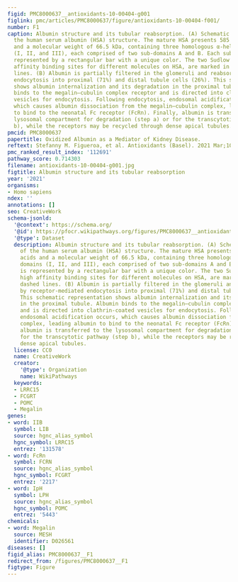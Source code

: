 ```yaml
---
figid: PMC8000637__antioxidants-10-00404-g001
figlink: pmc/articles/PMC8000637/figure/antioxidants-10-00404-f001/
number: F1
caption: Albumin structure and its tubular reabsorption. (A) Schematic drawing of
  the human serum albumin (HSA) structure. The mature HSA presents 585 amino acids
  and a molecular weight of 66.5 kDa, containing three homologous α-helical domains
  (I, II, and III), each comprised of two sub-domains A and B. Each sub-domain is
  represented by a rectangular bar with a unique color. The two Sudlow’s sites, high
  affinity binding sites for different molecules on HSA, are marked in black dashed
  lines. (B) Albumin is partially filtered in the glomeruli and reabsorbed by receptor-mediated
  endocytosis into proximal (71%) and distal tubule cells (26%). This schematic representation
  shows albumin internalization and its degradation in the proximal tubule. Albumin
  binds to the megalin–cubulin complex receptor and is directed into clathrin-coated
  vesicles for endocytosis. Following endocytosis, endosomal acidification occurs,
  which causes albumin dissociation from the megalin–cubulin complex, leading albumin
  to bind to the neonatal Fc receptor (FcRn). Finally, albumin is transferred to the
  lysosomal compartment for degradation (step a) or for the transcytotic pathway (step
  b), while the receptors may be recycled through dense apical tubules.
pmcid: PMC8000637
papertitle: Oxidized Albumin as a Mediator of Kidney Disease.
reftext: Stefanny M. Figueroa, et al. Antioxidants (Basel). 2021 Mar;10(3):404.
pmc_ranked_result_index: '112691'
pathway_score: 0.714303
filename: antioxidants-10-00404-g001.jpg
figtitle: Albumin structure and its tubular reabsorption
year: '2021'
organisms:
- Homo sapiens
ndex: ''
annotations: []
seo: CreativeWork
schema-jsonld:
  '@context': https://schema.org/
  '@id': https://pfocr.wikipathways.org/figures/PMC8000637__antioxidants-10-00404-g001.html
  '@type': Dataset
  description: Albumin structure and its tubular reabsorption. (A) Schematic drawing
    of the human serum albumin (HSA) structure. The mature HSA presents 585 amino
    acids and a molecular weight of 66.5 kDa, containing three homologous α-helical
    domains (I, II, and III), each comprised of two sub-domains A and B. Each sub-domain
    is represented by a rectangular bar with a unique color. The two Sudlow’s sites,
    high affinity binding sites for different molecules on HSA, are marked in black
    dashed lines. (B) Albumin is partially filtered in the glomeruli and reabsorbed
    by receptor-mediated endocytosis into proximal (71%) and distal tubule cells (26%).
    This schematic representation shows albumin internalization and its degradation
    in the proximal tubule. Albumin binds to the megalin–cubulin complex receptor
    and is directed into clathrin-coated vesicles for endocytosis. Following endocytosis,
    endosomal acidification occurs, which causes albumin dissociation from the megalin–cubulin
    complex, leading albumin to bind to the neonatal Fc receptor (FcRn). Finally,
    albumin is transferred to the lysosomal compartment for degradation (step a) or
    for the transcytotic pathway (step b), while the receptors may be recycled through
    dense apical tubules.
  license: CC0
  name: CreativeWork
  creator:
    '@type': Organization
    name: WikiPathways
  keywords:
  - LRRC15
  - FCGRT
  - POMC
  - Megalin
genes:
- word: IIB
  symbol: LIB
  source: hgnc_alias_symbol
  hgnc_symbol: LRRC15
  entrez: '131578'
- word: FcRn
  symbol: FCRN
  source: hgnc_alias_symbol
  hgnc_symbol: FCGRT
  entrez: '2217'
- word: IpH
  symbol: LPH
  source: hgnc_alias_symbol
  hgnc_symbol: POMC
  entrez: '5443'
chemicals:
- word: Megalin
  source: MESH
  identifier: D026561
diseases: []
figid_alias: PMC8000637__F1
redirect_from: /figures/PMC8000637__F1
figtype: Figure
---
```

